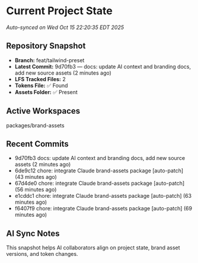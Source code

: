 # Current Project State
_Auto-synced on Wed Oct 15 22:20:35 EDT 2025_

## Repository Snapshot
- **Branch:** feat/tailwind-preset
- **Latest Commit:** 9d70fb3 — docs: update AI context and branding docs, add new source assets (2 minutes ago)
- **LFS Tracked Files:** 2
- **Tokens File:** ✅ Found
- **Assets Folder:** ✅ Present

## Active Workspaces
packages/brand-assets

## Recent Commits
- 9d70fb3 docs: update AI context and branding docs, add new source assets (2 minutes ago)
- 6de9c12 chore: integrate Claude brand-assets package [auto-patch] (43 minutes ago)
- 67d4de0 chore: integrate Claude brand-assets package [auto-patch] (56 minutes ago)
- e1cddc1 chore: integrate Claude brand-assets package [auto-patch] (63 minutes ago)
- f6407f9 chore: integrate Claude brand-assets package [auto-patch] (69 minutes ago)
## AI Sync Notes
This snapshot helps AI collaborators align on project state, brand asset versions, and token changes.
